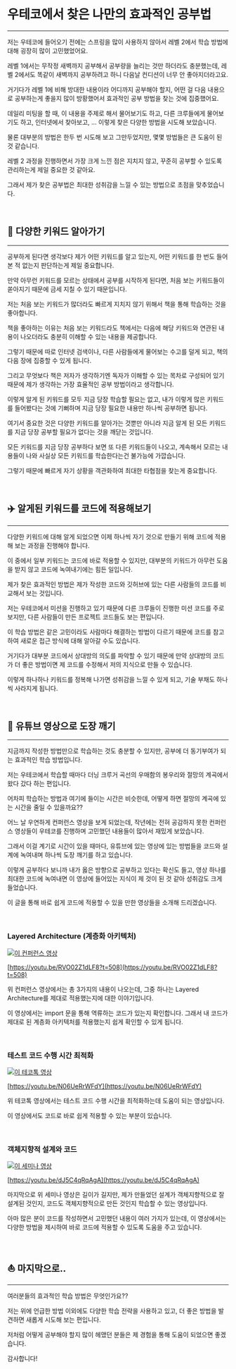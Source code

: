# 우테코에서 찾은 나만의 효과적인 공부법

---

저는 우테코에 들어오기 전에는 스프링을 많이 사용하지 않아서 레벨 2에서 학습 방법에 대해 굉장히 많이 고민했었어요.

레벨 1에서는 무작정 새벽까지 공부해서 공부량을 늘리는 것만 하더라도 충분했는데, 레벨 2에서도 똑같이 새벽까지 공부하려고 하니 다음날 컨디션이 너무 안 좋아지더라고요.

거기다가 레벨 1에 비해 방대한 내용이라 어디까지 공부해야 할지, 어떤 걸 다음 내용으로 공부하는게 좋을지 많이 방황했어서 효과적인 공부 방법을 찾는 것에 집중했어요.

데일리 미팅을 할 때, 이 내용을 주제로 해서 물어보기도 하고, 다른 크루들에게 물어보기도 하고, 인터넷에서 찾아보고, ... 이렇게 찾은 다양한 방법을 시도해 보았습니다.

물론 대부분의 방법은 한두 번 시도해 보고 그만두었지만, 몇몇 방법들은 큰 도움이 된 것 같습니다.

레벨 2 과정을 진행하면서 가장 크게 느낀 점은 지치지 않고, 꾸준히 공부할 수 있도록 관리하는게 제일 중요한 것 같아요.

그래서 제가 찾은 공부법은 최대한 성취감을 느낄 수 있는 방법으로 초점을 맞추었습니다.

<br/>

## 🚗 다양한 키워드 알아가기

---

공부하게 된다면 생각보다 제가 어떤 키워드를 알고 있는지, 어떤 키워드를 한 번도 들어본 적 없는지 판단하는게 제일 중요합니다. 

만약 아무런 키워드를 모르는 상태에서 공부를 시작하게 된다면, 처음 보는 키워드들이 쏟아지기 때문에 금세 지칠 수 있기 때문입니다. 

저는 처음 보는 키워드가 많더라도 빠르게 지치지 않기 위해서 책을 통해 학습하는 것을 좋아합니다.

책을 좋아하는 이유는 처음 보는 키워드라도 책에서는 다음에 해당 키워드와 연관된 내용이 나오더라도 충분히 이해할 수 있는 내용을 제공합니다.

그렇기 때문에 따로 인터넷 검색이나, 다른 사람들에게 물어보는 수고를 덜게 되고, 책의 다음 장에 집중할 수 있게 됩니다.

그리고 무엇보다 책은 저자가 생각하기엔 독자가 이해할 수 있는 목차로 구성되어 있기 때문에 제가 생각하는 가장 효율적인 공부 방법이라고 생각합니다.

이렇게 알게 된 키워드를 모두 지금 당장 학습할 필요는 없고, 내가 이렇게 많은 키워드를 들어봤다는 것에 기뻐하며 지금 당장 필요한 내용만 하나씩 공부하면 됩니다.

여기서 중요한 것은 다양한 키워드를 알아가는 것뿐만 아니라 지금 알게 된 모든 키워드를 지금 당장 공부할 필요가 없다는 것을 깨닫는 것입니다.

모든 키워드를 지금 당장 공부하다 보면 또 다른 키워드들이 나오고, 계속해서 모르는 내용들이 나와 사실상 모든 키워드를 학습한다는건 불가능에 가깝습니다.

그렇기 때문에 빠르게 자기 상황을 객관화하여 최대한 타협점을 찾는게 중요합니다.

<br/>

## ✈️ 알게된 키워드를 코드에 적용해보기

---

다양한 키워드에 대해 알게 되었으면 이제 하나씩 자기 것으로 만들기 위해 코드에 적용해 보는 과정을 진행해야 합니다.

이 중에서 일부 키워드는 코드에 바로 적용할 수 있지만, 대부분의 키워드가 아무런 도움을 받지 않고 코드에 녹여내기에는 힘든 일입니다.

제가 찾은 효과적인 방법은 제가 작성한 코드와 깃허브에 있는 다른 사람들의 코드를 비교해서 보는 것입니다.

저는 우테코에서 미션을 진행하고 있기 때문에 다른 크루들이 진행한 미션 코드를 주로 보지만, 다른 사람들이 만든 프로젝트 코드들도 보는 편입니다.

이 학습 방법은 같은 고민이라도 사람마다 해결하는 방법이 다르기 때문에 코드를 참고하여 새로운 접근 방식에 대해 알아갈 수도 있습니다.

거기다가 대부분 코드에서 상대방의 의도를 파악할 수 있기 때문에 만약 상대방의 코드가 더 좋은 방법이면 제 코드를 수정해서 저의 지식으로 만들 수 있습니다.

이렇게 하나하나 키워드를 정복해 나가면 성취감을 느낄 수 있게 되고, 기술 부채도 하나씩 사라지게 됩니다.

<br/>

## 🚀 유튜브 영상으로 도장 깨기

---

지금까지 작성한 방법만으로 학습하는 것도 충분할 수 있지만, 공부에 더 동기부여가 되는 효과적인 학습 방법입니다.

저는 우테코에서 학습할 때마다 더닝 크루거 곡선의 우매함의 봉우리와 절망의 계곡에서 왔다 갔다 하는 편입니다.

어차피 학습하는 방법과 여기에 들이는 시간은 비슷한데, 어떻게 하면 절망의 계곡에 있는 시간을 줄일 수 있을까요??

어느 날 우연하게 컨퍼런스 영상을 보게 되었는데, 작년에는 전혀 공감하지 못한 컨퍼런스 영상들이 우테코를 진행하며 고민했던 내용들이 많아서 재밌게 보았습니다.

그래서 이걸 계기로 시간이 있을 때마다, 유튜브에 있는 영상에 있는 방법들을 코드와 설계에 녹여내며 하나씩 도장 깨기를 하고 있습니다.

이렇게 공부하다 보니까 내가 옳은 방향으로 공부하고 있다는 확신도 들고, 영상 하나를 최대한 코드에 녹여내면 이 영상에 들어있는 지식이 제 것이 된 것 같아 성취감도 크게 들었습니다.

이 글을 통해 바로 쉽게 코드에 적용할 수 있을 만한 영상들을 소개해 드리겠습니다.

<br/>

### Layered Architecture (계층화 아키텍처)

[![이 컨퍼런스 영상](http://img.youtube.com/vi/RVO02Z1dLF8/0.jpg)](https://youtu.be/RVO02Z1dLF8?t=508)

[https://youtu.be/RVO02Z1dLF8?t=508](https://youtu.be/RVO02Z1dLF8?t=508)

위 컨퍼런스 영상에서는 총 3가지의 내용이 나오는데, 그중 하나는 Layered Architecture를 제대로 적용했는지에 대한 이야기입니다.

이 영상에서는 import 문을 통해 역류하는 코드가 있는지 확인합니다. 그래서 내 코드가 제대로 된 계층화 아키텍처를 적용했는지 쉽게 확인할 수 있게 됩니다.

<br/>

### 테스트 코드 수행 시간 최적화

[![이 테코톡 영상](http://img.youtube.com/vi/N06UeRrWFdY/0.jpg)](https://youtu.be/N06UeRrWFdY)

[https://youtu.be/N06UeRrWFdY](https://youtu.be/N06UeRrWFdY)

위 테코톡 영상에서는 테스트 코드 수행 시간을 최적화하는데 도움이 되는 영상입니다.

이 영상에서도 코드로 바로 쉽게 적용할 수 있는 부분이 있습니다.

<br/>

### 객체지향적 설계와 코드

[![이 세미나 영상](http://img.youtube.com/vi/dJ5C4qRqAgA/0.jpg)](https://youtu.be/dJ5C4qRqAgA)

[https://youtu.be/dJ5C4qRqAgA](https://youtu.be/dJ5C4qRqAgA)

마지막으로 위 세미나 영상은 길이가 길지만, 제가 만들었던 설계가 객체지향적으로 잘 설계된 것인지, 코드도 객체지향적으로 만든 것인지 학습할 수 있는 영상입니다.

아마 많은 분이 코드를 작성하면서 고민했던 내용이 여러 가지가 있는데, 이 영상에서는 다양한 방법을 제시하여 바로 코드에 적용할 수 있도록 도움을 주고 있습니다.

<br/>

## ⛵️ 마지막으로..

---

여러분들의 효과적인 학습 방법은 무엇인가요??

저는 위에 언급한 방법 이외에도 다양한 학습 전략을 사용하고 있고, 더 좋은 방법을 발견하면 새롭게 시도해 보는 편입니다.

저처럼 어떻게 공부해야 할지 많이 헤맸던 분들은 제 경험을 통해 도움이 되었으면 좋겠습니다.

감사합니다!
